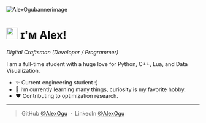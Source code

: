<!--Banner-->
![AlexOgubannerimage]([./banner.png](https://media.discordapp.net/attachments/603313733846040576/1324567262530900040/kEYBOARD_WARRIOR_3.png?ex=67789ee4&is=67774d64&hm=d661311ae5132c6356c97e1f726f0a32361c994c04791603767a39d019cb843f&=&format=webp&quality=lossless))

<!--Header Name-->
# <img src="https://emojis.slackmojis.com/emojis/images/1531849430/4246/blob-sunglasses.gif?1531849430" width="30"/> ɪ'ᴍ Alex! 
*Digital Craftsman (Developer / Programmer)*
<br /> 

<!--Start Intro-->               
<p align="left">I am a full-time student with a huge love for Python, C++, Lua,  and Data Visualization. </p>

- ✨ Current engineering student :)
- 🌱 I’m currently learning many things, curiosity is my favorite hobby.
- ❤ Contributing to optimization research.
<!--End Intro-->

---
> GitHub [@AlexOgu](https://github.com/AlexOgu) &nbsp;&middot;&nbsp;
> LinkedIn [@AlexOgu](https://www.linkedin.com/in/alex-ogu-12794b283/)

